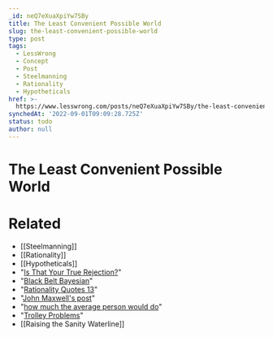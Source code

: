 ```yaml
---
_id: neQ7eXuaXpiYw7SBy
title: The Least Convenient Possible World
slug: the-least-convenient-possible-world
type: post
tags:
  - LessWrong
  - Concept
  - Post
  - Steelmanning
  - Rationality
  - Hypotheticals
href: >-
  https://www.lesswrong.com/posts/neQ7eXuaXpiYw7SBy/the-least-convenient-possible-world
synchedAt: '2022-09-01T09:09:28.725Z'
status: todo
author: null
---
```


# The Least Convenient Possible World


# Related

- [[Steelmanning]]
- [[Rationality]]
- [[Hypotheticals]]
- "[Is That Your True Rejection?](http://www.overcomingbias.com/2008/12/your-true-rejec.html)"
- "[Black Belt Bayesian](http://www.acceleratingfuture.com/steven/?p=155)"
- "[Rationality Quotes 13](http://www.overcomingbias.com/2008/09/rationality-quo.html)"
- "[John Maxwell's post](/lw/2b/so_you_say_youre_an_altruist/)"
- "[how much the average person would do](http://www.aaronsw.com/weblog/handwritingwall)"
- "[Trolley Problems](http://en.wikipedia.org/wiki/Trolley_Problem)"
- [[Raising the Sanity Waterline]]